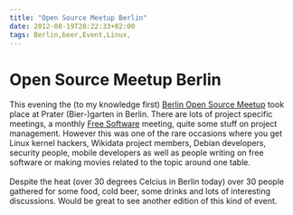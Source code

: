 ```yaml
---
title: "Open Source Meetup Berlin"
date: 2012-08-19T20:22:33+02:00
tags: Berlin,beer,Event,Linux,
---
```


# Open Source Meetup Berlin


This evening the (to my knowledge first) <a 
href="http://0pointer.de/blog/projects/berlin-open-source-meetup.html">Berlin Open Source Meetup</a> took place at 
Prater (Bier-)garten in Berlin. There are lots of project specific meetings, a monthly <a 
href="http://wiki.fsfe.org/groups/Berlin">Free Software</a> meeting, quite some stuff on project management. However 
this was one of the rare occasions where you get Linux kernel hackers, Wikidata project members, Debian developers, 
security people, mobile developers as well as people writing on free software or making movies related to the topic 
around one table.<br><br>Despite the heat (over 30 degrees Celcius in Berlin today) over 30 people gathered for some 
food, cold beer, some drinks and lots of interesting discussions. Would be great to see another edition of this kind of 
event.
